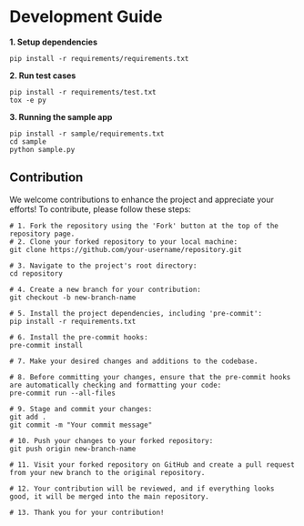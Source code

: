 # Development Guide

**1. Setup dependencies**

```shell
pip install -r requirements/requirements.txt
```

**2. Run test cases**

```shell
pip install -r requirements/test.txt
tox -e py
```

**3. Running the sample app**

```shell
pip install -r sample/requirements.txt
cd sample
python sample.py
```
## Contribution

We welcome contributions to enhance the project and appreciate your efforts! To contribute, please follow these steps:

```shell
# 1. Fork the repository using the 'Fork' button at the top of the repository page.
# 2. Clone your forked repository to your local machine:
git clone https://github.com/your-username/repository.git

# 3. Navigate to the project's root directory:
cd repository

# 4. Create a new branch for your contribution:
git checkout -b new-branch-name

# 5. Install the project dependencies, including 'pre-commit':
pip install -r requirements.txt

# 6. Install the pre-commit hooks:
pre-commit install

# 7. Make your desired changes and additions to the codebase.

# 8. Before committing your changes, ensure that the pre-commit hooks are automatically checking and formatting your code:
pre-commit run --all-files

# 9. Stage and commit your changes:
git add .
git commit -m "Your commit message"

# 10. Push your changes to your forked repository:
git push origin new-branch-name

# 11. Visit your forked repository on GitHub and create a pull request from your new branch to the original repository.

# 12. Your contribution will be reviewed, and if everything looks good, it will be merged into the main repository.

# 13. Thank you for your contribution!
